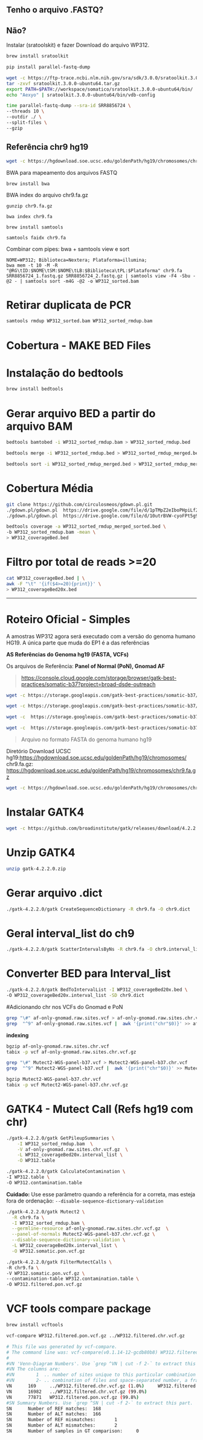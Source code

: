 ## Tenho o arquivo .FASTQ?

## Não?

Instalar (sratoolskit) e fazer Download do arquivo WP312.

```bash
brew install sratoolkit
```

```bash
pip install parallel-fastq-dump
```

```bash
wget -c https://ftp-trace.ncbi.nlm.nih.gov/sra/sdk/3.0.0/sratoolkit.3.0.0-ubuntu64.tar.gz
tar -zxvf sratoolkit.3.0.0-ubuntu64.tar.gz
export PATH=$PATH://workspace/somatico/sratoolkit.3.0.0-ubuntu64/bin/
echo "Aexyo" | sratoolkit.3.0.0-ubuntu64/bin/vdb-config
```

```bash
time parallel-fastq-dump --sra-id SRR8856724 \
--threads 10 \
--outdir ./ \
--split-files \
--gzip
```
## Referência chr9 hg19
```bash
wget -c https://hgdownload.soe.ucsc.edu/goldenPath/hg19/chromosomes/chr9.fa.gz
```


BWA para mapeamento dos arquivos FASTQ 

```
brew install bwa 
```

BWA index do arquivo chr9.fa.gz

```
gunzip chr9.fa.gz
```

```
bwa index chr9.fa
```

```
brew install samtools 
```

```
samtools faidx chr9.fa
```

Combinar com pipes: bwa + samtools view e sort

```
NOME=WP312; Biblioteca=Nextera; Plataforma=illumina;
bwa mem -t 10 -M -R "@RG\tID:$NOME\tSM:$NOME\tLB:$Biblioteca\tPL:$Plataforma" chr9.fa SRR8856724_1.fastq.gz SRR8856724_2.fastq.gz | samtools view -F4 -Sbu -@2 - | samtools sort -m4G -@2 -o WP312_sorted.bam
```

# Retirar duplicata de PCR

```bash
samtools rmdup WP312_sorted.bam WP312_sorted_rmdup.bam
```

# Cobertura - MAKE BED Files

# Instalação do bedtools
```bash
brew install bedtools
```

# Gerar arquivo BED a partir do arquivo BAM
```bash
bedtools bamtobed -i WP312_sorted_rmdup.bam > WP312_sorted_rmdup.bed
```

```bash
bedtools merge -i WP312_sorted_rmdup.bed > WP312_sorted_rmdup_merged.bed
```

```bash
bedtools sort -i WP312_sorted_rmdup_merged.bed > WP312_sorted_rmdup_merged_sorted.bed
```

# Cobertura Média
```bash
git clone https://github.com/circulosmeos/gdown.pl.git
./gdown.pl/gdown.pl  https://drive.google.com/file/d/1pTMpZ2eIboPHpiLf22gFIQbXU2Ow26_E/view?usp=drive_link WP312_sorted_rmdup.bam
./gdown.pl/gdown.pl  https://drive.google.com/file/d/10utrBVW-cyoFPt5g95z1gQYQYTfXM4S7/view?usp=drive_link WP312_sorted_rmdup_F4.bam.bai
```

```bash
bedtools coverage -a WP312_sorted_rmdup_merged_sorted.bed \
-b WP312_sorted_rmdup.bam -mean \
> WP312_coverageBed.bed
```

# Filtro por total de reads >=20
```bash
cat WP312_coverageBed.bed | \
awk -F "\t" '{if($4>=20){print}}' \
> WP312_coverageBed20x.bed
```

---
# Roteiro Oficial - Simples

A amostras WP312 agora será executado com a versão do genoma humano HG19.
A única parte que muda do EP1 é a das referências

**AS Referências do Genoma hg19 (FASTA, VCFs)**

Os arquivos de Referência: **Panel of Normal (PoN), Gnomad AF**

> https://console.cloud.google.com/storage/browser/gatk-best-practices/somatic-b37?project=broad-dsde-outreach

```bash
wget -c https://storage.googleapis.com/gatk-best-practices/somatic-b37/Mutect2-WGS-panel-b37.vcf
```

```bash
wget -c https://storage.googleapis.com/gatk-best-practices/somatic-b37/Mutect2-WGS-panel-b37.vcf.idx
```

```bash
wget -c  https://storage.googleapis.com/gatk-best-practices/somatic-b37/af-only-gnomad.raw.sites.vcf
```

```bash
wget -c  https://storage.googleapis.com/gatk-best-practices/somatic-b37/af-only-gnomad.raw.sites.vcf.idx
```


> Arquivo no formato FASTA do genoma humano hg19

Diretório Download UCSC hg19:https://hgdownload.soe.ucsc.edu/goldenPath/hg19/chromosomes/
chr9.fa.gz: https://hgdownload.soe.ucsc.edu/goldenPath/hg19/chromosomes/chr9.fa.gz

```bash
wget -c https://hgdownload.soe.ucsc.edu/goldenPath/hg19/chromosomes/chr9.fa.gz
```
# Instalar GATK4
```bash
wget -c https://github.com/broadinstitute/gatk/releases/download/4.2.2.0/gatk-4.2.2.0.zip
```

# Unzip GATK4
```bash
unzip gatk-4.2.2.0.zip
```
# Gerar arquivo .dict
```bash
./gatk-4.2.2.0/gatk CreateSequenceDictionary -R chr9.fa -O chr9.dict
```

# Geral interval_list do ch9
```bash
./gatk-4.2.2.0/gatk ScatterIntervalsByNs -R chr9.fa -O chr9.interval_list -OT ACGT
```
# Converter BED para Interval_list
```bash
./gatk-4.2.2.0/gatk BedToIntervalList -I WP312_coverageBed20x.bed \
-O WP312_coverageBed20x.interval_list -SD chr9.dict
```
#Adicionando chr nos VCFs do Gnomad e PoN
```bash
grep "\#" af-only-gnomad.raw.sites.vcf > af-only-gnomad.raw.sites.chr.vcf
grep  "^9" af-only-gnomad.raw.sites.vcf |  awk '{print("chr"$0)}' >> af-only-gnomad.raw.sites.chr.vcf
```

**indexing**

```bash
bgzip af-only-gnomad.raw.sites.chr.vcf
tabix -p vcf af-only-gnomad.raw.sites.chr.vcf.gz
```

```bash
grep "\#" Mutect2-WGS-panel-b37.vcf > Mutect2-WGS-panel-b37.chr.vcf 
grep  "^9" Mutect2-WGS-panel-b37.vcf |  awk '{print("chr"$0)}' >> Mutect2-WGS-panel-b37.chr.vcf 
```

```bash
bgzip Mutect2-WGS-panel-b37.chr.vcf 
tabix -p vcf Mutect2-WGS-panel-b37.chr.vcf.gz
```

# GATK4 - Mutect Call (Refs hg19 com chr)
```bash
./gatk-4.2.2.0/gatk GetPileupSummaries \
	-I WP312_sorted_rmdup.bam  \
	-V af-only-gnomad.raw.sites.chr.vcf.gz  \
	-L WP312_coverageBed20x.interval_list \
	-O WP312.table
```

```bash
./gatk-4.2.2.0/gatk CalculateContamination \
-I WP312.table \
-O WP312.contamination.table
```

**Cuidado:** Use esse parâmetro quando a referência for a correta, mas esteja fora de ordenação: `--disable-sequence-dictionary-validation`

```bash
./gatk-4.2.2.0/gatk Mutect2 \
  -R chr9.fa \
  -I WP312_sorted_rmdup.bam \
  --germline-resource af-only-gnomad.raw.sites.chr.vcf.gz  \
  --panel-of-normals Mutect2-WGS-panel-b37.chr.vcf.gz \
  --disable-sequence-dictionary-validation \
  -L WP312_coverageBed20x.interval_list \
  -O WP312.somatic.pon.vcf.gz
```

```bash
./gatk-4.2.2.0/gatk FilterMutectCalls \
-R chr9.fa \
-V WP312.somatic.pon.vcf.gz \
--contamination-table WP312.contamination.table \
-O WP312.filtered.pon.vcf.gz
```
# VCF tools compare package
```bash
brew install vcftools
```

```bash
vcf-compare WP312.filtered.pon.vcf.gz ../WP312.filtered.chr.vcf.gz 
```

```bash
# This file was generated by vcf-compare.
# The command line was: vcf-compare(v0.1.14-12-gcdb80b8) WP312.filtered.pon.vcf.gz ../WP312.filtered.chr.vcf.gz
#
#VN 'Venn-Diagram Numbers'. Use `grep ^VN | cut -f 2-` to extract this part.
#VN The columns are: 
#VN        1  .. number of sites unique to this particular combination of files
#VN        2- .. combination of files and space-separated number, a fraction of sites in the file
VN      169     ../WP312.filtered.chr.vcf.gz (1.0%)     WP312.filtered.pon.vcf.gz (0.2%)
VN      16982   ../WP312.filtered.chr.vcf.gz (99.0%)
VN      77871   WP312.filtered.pon.vcf.gz (99.8%)
#SN Summary Numbers. Use `grep ^SN | cut -f 2-` to extract this part.
SN      Number of REF matches:  168
SN      Number of ALT matches:  166
SN      Number of REF mismatches:       1
SN      Number of ALT mismatches:       2
SN      Number of samples in GT comparison:     0
```
